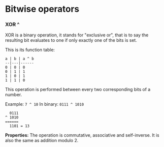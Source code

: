 # Bitwise operators

### XOR ^
XOR is a binary operation, it stands for "exclusive or", that is to say the resulting bit evaluates to one if only exactly one of the bits is set.

This is its function table:

```
a | b | a ^ b
--|---|------
0 | 0 | 0
0 | 1 | 1
1 | 0 | 1
1 | 1 | 0
```

This operation is performed between every two corresponding bits of a number.

Example: `7 ^ 10`
In binary: `0111 ^ 1010`

```
  0111
^ 1010
======
  1101 = 13
```

**Properties:** The operation is commutative, associative and self-inverse.
It is also the same as addition modulo 2.

